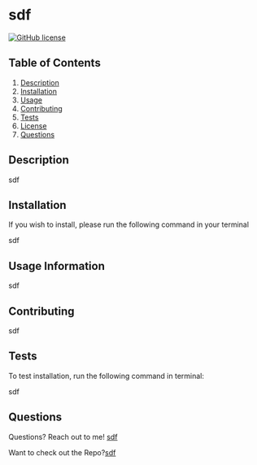  # sdf
[![GitHub license](https://img.shields.io/github/license/Naereen/StrapDown.js.svg)](https://github.com/Naereen/StrapDown.js/blob/master/LICENSE) 

## Table of Contents
1. [Description](##Description)
2. [Installation](#installation)
3. [Usage](#usage)
4. [Contributing](#contributing)
5. [Tests](#tests)
6. [License](#license)
7. [Questions](#questions)
    
## Description
sdf
    
## Installation
If you wish to install, please run the following command in your terminal

 
sdf
    
## Usage Information
sdf
    
## Contributing
sdf

## Tests
To test installation, run the following command in terminal:
  
sdf



## Questions
Questions? Reach out to me! [sdf](mailto:sdf)
    
Want to check out the Repo?[sdf](github.com/sdf)
    